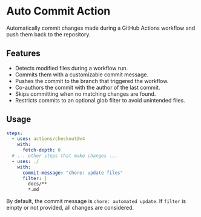 # Auto Commit Action

Automatically commit changes made during a GitHub Actions workflow and push them back to the repository.

## Features

- Detects modified files during a workflow run.
- Commits them with a customizable commit message.
- Pushes the commit to the branch that triggered the workflow.
- Co-authors the commit with the author of the last commit.
- Skips committing when no matching changes are found.
- Restricts commits to an optional glob filter to avoid unintended files.

## Usage

```yaml
steps:
  - uses: actions/checkout@v4
    with:
      fetch-depth: 0
  # ... other steps that make changes ...
  - uses: ./
    with:
      commit-message: "chore: update files"
      filter: |
        docs/**
        *.md
```

By default, the commit message is `chore: automated update`.
If `filter` is empty or not provided, all changes are considered.

